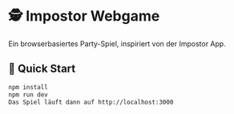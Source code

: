 # 🕵️ Impostor Webgame

Ein browserbasiertes Party-Spiel, inspiriert von der Impostor App.

## 🚀 Quick Start
```bash
npm install
npm run dev
Das Spiel läuft dann auf http://localhost:3000
